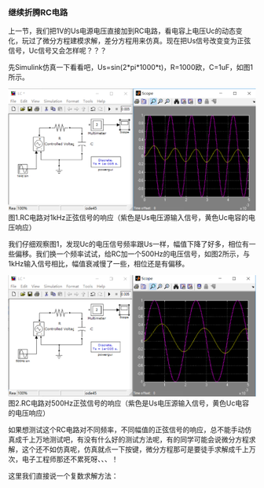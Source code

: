 ### 继续折腾RC电路

上一节，我们把1V的Us电源电压直接加到RC电路，看电容上电压Uc的动态变化，玩过了微分方程建模求解，差分方程用来仿真。现在把Us信号改变变为正弦信号，Uc信号又会怎样呢？？？

先Simulink仿真一下看看吧，Us=sin\(2\*pi\*1000\*t\)，R=1000欧，C=1uF，如图1所示。

![](/assets/MathCircuit_S3_P2.png)图1.RC电路对1kHz正弦信号的响应（紫色是Us电压源输入信号，黄色Uc电容的电压响应）

我们仔细观察图1，发现Uc的电压信号频率跟Us一样，幅值下降了好多，相位有一些偏移。我们换一个频率试试，给RC加一个500Hz的电压信号，如图2所示，与1kHz输入信号相比，幅值衰减慢了一些，相位还是有偏移。

![](/assets/MathCircuit_S3_P3.png)图2.RC电路对500Hz正弦信号的响应（紫色是Us电压源输入信号，黄色Uc电容的电压响应）

如果想测试这个RC电路对不同频率，不同幅值的正弦信号的响应，总不能手动仿真成千上万地测试吧，有没有什么好的测试方法呢，有的同学可能会说微分方程求解，这个还不如仿真呢，仿真就点一下按键，微分方程那可是要徒手求解成千上万次，电子工程师那还不累死呀、、、！

这里我们直接说一个复数求解方法：





